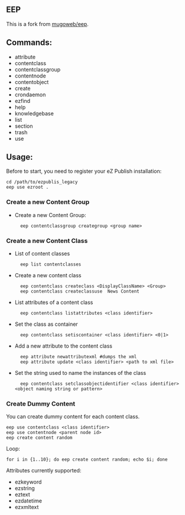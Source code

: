 EEP
---
This is a fork from [mugoweb/eep](https://github.com/mugoweb/eep).

## Commands:

* attribute
* contentclass
* contentclassgroup
* contentnode
* contentobject
* create
* crondaemon
* ezfind
* help
* knowledgebase
* list
* section
* trash
* use


## Usage:

Before to start, you need to register your eZ Publish installation:

    cd /path/to/ezpublis_legacy
    eep use ezroot .
    
### Create a new Content Group

* Create a new Content Group:

		eep contentclassgroup creategroup <group name>


### Create a new Content Class

* List of content classes

		eep list contentclasses
	
* Create a new content class

		eep contentclass createclass <DisplayClassName> <Group>
		eep contentclass createclassuse  News Content

* List attributes of a content class

		eep contentclass listattributes <class identifier>

* Set the class as container 

		eep contentclass setiscontainer <class identifier> <0|1>

* Add a new attribute to the content class

		eep attribute newattributexml #dumps the xml
		eep attribute update <class identifier> <path to xml file>

* Set the string used to name the instances of the class

		eep contentclass setclassobjectidentifier <class identifier> <object naming string or pattern>

### Create Dummy Content

You can create dummy content for each content class. 

	eep use contentclass <class identifier>
	eep use contentnode <parent node id>
	eep create content random

Loop: 

	for i in {1..10}; do eep create content random; echo $i; done

Attributes currently supported:

* ezkeyword
* ezstring
* eztext
* ezdatetime
* ezxmltext
